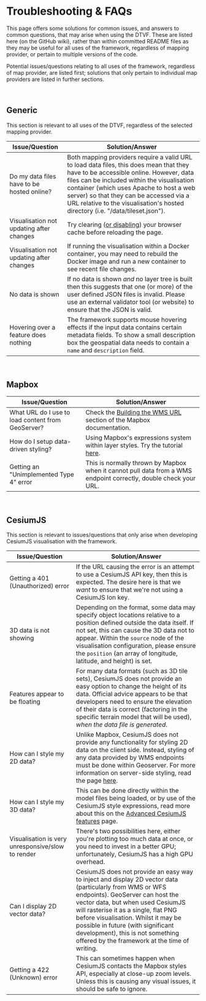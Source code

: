 # Troubleshooting & FAQs
This page offers some solutions for common issues, and answers to common questions, that may arise when using the DTVF. These are listed here (on the GitHub wiki), rather than within committed README files as they may be useful for all uses of the framework, regardless of mapping provider, or pertain to multiple versions of the code.

Potential issues/questions relating to all uses of the framework, regardless of map provider, are listed first; solutions that only pertain to individual map providers are listed in further sections.

<br/>

## Generic

This section is relevant to all uses of the DTVF, regardless of the selected mapping provider.

| Issue/Question       | Solution/Answer    |
| ----------- | ----------- |
| Do my data files have to be hosted online? | Both mapping providers require a valid URL to load data files, this does mean that they have to be accessible online. However, data files can be included within the visualisation container (which uses Apache to host a web server) so that they can be accessed via a URL relative to the visualisation's hosted directory (i.e. "/data/tileset.json"). |
| Visualisation not updating after changes | Try clearing ([or disabling](https://www.webinstinct.com/faq/how-to-disable-browser-cache#:~:text=When%20you're%20in%20Google,close%20out%20of%20Developer%20Tools.)) your browser cache before reloading the page. |
| Visualisation not updating after changes | If running the visualisation within a Docker container, you may need to rebuild the Docker image and run a new container to see recent file changes. |
| No data is shown | If no data is shown _and_ no layer tree is built then this suggests that one (or more) of the user defined JSON files is invalid. Please use an external validator tool (or website) to ensure that the JSON is valid. |
| Hovering over a feature does nothing | The framework supports mouse hovering effects if the input data contains certain metadata fields. To show a small description box the geospatial data needs to contain a `name` and `description` field. |

<br/>

## Mapbox

| Issue/Question       | Solution/Answer    |
| ----------- | ----------- |
| What URL do I use to load content from GeoServer? | Check the [Building the WMS URL](./mapbox.md#building-the-wms-url) section of the Mapbox documentation. |
| How do I setup data-driven styling? | Using Mapbox's expressions system within layer styles. Try the tutorial [here](https://docs.mapbox.com/help/tutorials/mapbox-gl-js-expressions/). |
| Getting an "Unimplemented Type 4" error | This is normally thrown by Mapbox when it cannot pull data from a WMS endpoint correctly, double check your URL. |

<br/>

## CesiumJS

This section is relevant to issues/questions that only arise when developing CesiumJS visualisation with the framework.

| Issue/Question       | Solution/Answer    |
| ----------- | ----------- |
| Getting a 401 (Unauthorized) error | If the URL causing the error is an attempt to use a CesiumJS API key, then this is expected. The desire here is that we _want_ to ensure that we're not using a CesiumJS Ion key. |
| 3D data is not showing | Depending on the format, some data may specify object locations relative to a position defined outside the data itself. If not set, this can cause the 3D data not to appear. Within the `source` node of the visualisation configuration, please ensure the `position` (an array of longitude, latitude, and height) is set. |
| Features appear to be floating | For many data formats (such as 3D tile sets), CesiumJS does not provide an easy option to change the height of its data. Official advice appears to be that developers need to ensure the elevation of their data is correct (factoring in the specific terrain model that will be used), _when the data file is generated_. |
| How can I style my 2D data? | Unlike Mapbox, CesiumJS does not provide any functionality for styling 2D data on the client side. Instead, styling of any data provided by WMS endpoints must be done within Geoserver. For more information on server-side styling, read the page [here](https://docs.geoserver.org/stable/en/user/styling/index.html). | 
| How can I style my 3D data? | This can be done directly within the model files being loaded, or by use of the CesiumJS style expressions, read more about this on the [Advanced CesiumJS features](./advanced-cesium.md) page. | 
| Visualisation is very unresponsive/slow to render | There's two possibilities here, either you're plotting too much data at once, or you need to invest in a better GPU; unfortunately, CesiumJS has a high GPU overhead. | 
| Can I display 2D vector data? | CesiumJS does not provide an easy way to inject and display 2D vector data (particularly from WMS or WFS endpoints). GeoServer can host the vector data, but when used CesiumJS will rasterise it as a single, flat PNG before visualisation. Whilst it may be possible in future (with significant development), this is not something offered by the framework at the time of writing. |
| Getting a 422 (Unknown) error | This can sometimes happen when CesiumJS contacts the Mapbox styles API, especially at close-up zoom levels. Unless this is causing any visual issues, it should be safe to ignore. |